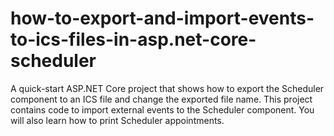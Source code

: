 # how-to-export-and-import-events-to-ics-files-in-asp.net-core-scheduler
A quick-start ASP.NET Core project that shows how to export the Scheduler component to an ICS file and change the exported file name. This project contains code to import external events to the Scheduler component. You will also learn how to print Scheduler appointments.
